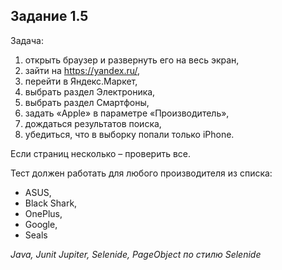 ## Задание 1.5

Задача:
1. открыть браузер и развернуть его на весь экран,
2. зайти на https://yandex.ru/,
3. перейти в Яндекс.Маркет,
4. выбрать раздел Электроника,
5. выбрать раздел Смартфоны,
6. задать «Apple» в параметре «Производитель»,
8. дождаться результатов поиска,
9. убедиться, что в выборку попали только iPhone. 

Если страниц несколько – проверить все.

Тест должен работать для любого производителя из списка:
* ASUS,
* Black Shark,
* OnePlus,
* Google,
* Seals
 
*Java, Junit Jupiter, Selenide, PageObject по стилю Selenide*
